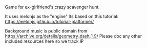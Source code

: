 Game for ex-girlfriend's crazy scavenger hunt.

It uses melonjs as the "engine"
Its based on this tutorial: https://melonjs.github.io/tutorial-platformer/

Background music is public domain from https://archive.org/details/geometry_dash_1.9/
Please doc any other included resources here so we track IP
